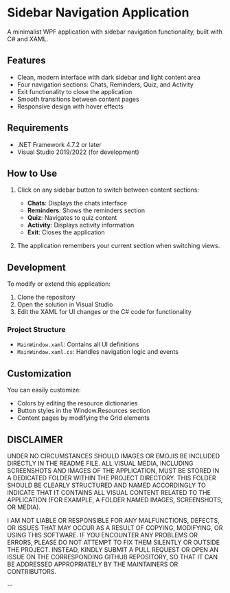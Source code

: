 # Sidebar Navigation Application

A minimalist WPF application with sidebar navigation functionality, built with C# and XAML.

## Features

- Clean, modern interface with dark sidebar and light content area
- Four navigation sections: Chats, Reminders, Quiz, and Activity
- Exit functionality to close the application
- Smooth transitions between content pages
- Responsive design with hover effects

## Requirements

- .NET Framework 4.7.2 or later
- Visual Studio 2019/2022 (for development)

## How to Use

1. Click on any sidebar button to switch between content sections:
   - **Chats**: Displays the chats interface
   - **Reminders**: Shows the reminders section
   - **Quiz**: Navigates to quiz content
   - **Activity**: Displays activity information
   - **Exit**: Closes the application

2. The application remembers your current section when switching views.

## Development

To modify or extend this application:

1. Clone the repository
2. Open the solution in Visual Studio
3. Edit the XAML for UI changes or the C# code for functionality

### Project Structure

- `MainWindow.xaml`: Contains all UI definitions
- `MainWindow.xaml.cs`: Handles navigation logic and events

## Customization

You can easily customize:
- Colors by editing the resource dictionaries
- Button styles in the Window.Resources section
- Content pages by modifying the Grid elements

## DISCLAIMER

UNDER NO CIRCUMSTANCES SHOULD IMAGES OR EMOJIS BE INCLUDED DIRECTLY 
IN THE README FILE. ALL VISUAL MEDIA, INCLUDING SCREENSHOTS AND IMAGES 
OF THE APPLICATION, MUST BE STORED IN A DEDICATED FOLDER WITHIN THE 
PROJECT DIRECTORY. THIS FOLDER SHOULD BE CLEARLY STRUCTURED AND NAMED 
ACCORDINGLY TO INDICATE THAT IT CONTAINS ALL VISUAL CONTENT RELATED TO 
THE APPLICATION (FOR EXAMPLE, A FOLDER NAMED IMAGES, SCREENSHOTS, OR MEDIA).

I AM NOT LIABLE OR RESPONSIBLE FOR ANY MALFUNCTIONS, DEFECTS, OR ISSUES 
THAT MAY OCCUR AS A RESULT OF COPYING, MODIFYING, OR USING THIS SOFTWARE. 
IF YOU ENCOUNTER ANY PROBLEMS OR ERRORS, PLEASE DO NOT ATTEMPT TO FIX THEM 
SILENTLY OR OUTSIDE THE PROJECT. INSTEAD, KINDLY SUBMIT A PULL REQUEST 
OR OPEN AN ISSUE ON THE CORRESPONDING GITHUB REPOSITORY, SO THAT IT CAN 
BE ADDRESSED APPROPRIATELY BY THE MAINTAINERS OR CONTRIBUTORS.

--
